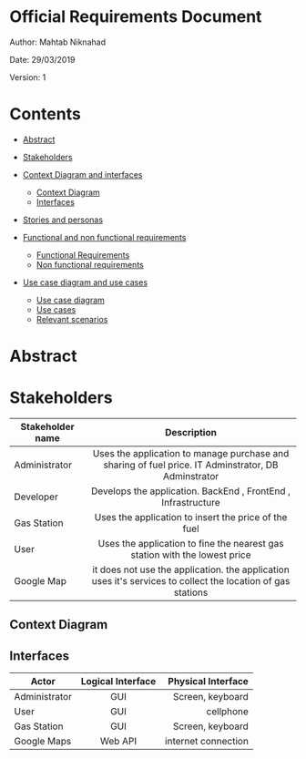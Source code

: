 # Official Requirements Document
Author: Mahtab Niknahad

Date: 29/03/2019

Version: 1

# Contents
- [Abstract](#abstract)
- [Stakeholders](#stakeholders)
- [Context Diagram and interfaces](#context-diagram-and-interfaces)
	+ [Context Diagram](#context-diagram)
	+ [Interfaces](#interfaces) 
	
- [Stories and personas](#stories-and-personas)
- [Functional and non functional requirements](#functional-and-non-functional-requirements)
	+ [Functional Requirements](#functional-requirements)
	+ [Non functional requirements](#non-functional-requirements)
- [Use case diagram and use cases](#use-case-diagram-and-use-cases)
	+ [Use case diagram](#use-case-diagram)
	+ [Use cases](#use-cases)
	+ [Relevant scenarios](#relevant-scenarios)

# Abstract

# Stakeholders

| Stakeholder name  | Description | 
| ----------------- |:-----------:|
| Administrator     |Uses the application to manage purchase and sharing of fuel price. IT Adminstrator, DB Adminstrator| 
| Developer     |Develops the application. BackEnd , FrontEnd , Infrastructure| 
| Gas Station        |Uses the application to insert the price of the fuel| 
| User       |Uses the application to fine the nearest gas station with the lowest price| 
| Google Map       |it does not use the application. the application uses it's services to collect the location of gas stations| 

## Context Diagram



## Interfaces
| Actor | Logical Interface | Physical Interface  |
| ------------- |:-------------:| -----:|
|Administrator|GUI |Screen, keyboard|
|User|GUI |cellphone|
|Gas Station|GUI |Screen, keyboard|
|Google Maps|Web API |internet connection|


